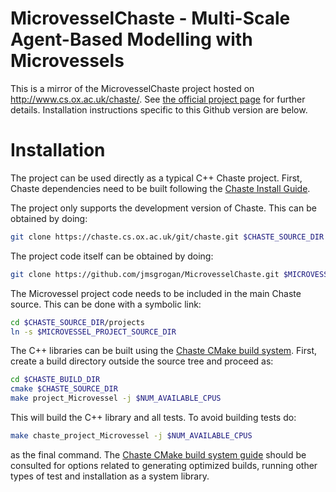 # MicrovesselChaste - Multi-Scale Agent-Based Modelling with Microvessels

This is a mirror of the MicrovesselChaste project hosted on <http://www.cs.ox.ac.uk/chaste/>. See [the official project page](https://chaste.cs.ox.ac.uk/trac/wiki/PaperTutorials/Microvessel) for further details. Installation instructions specific to this Github version are below.

# Installation 

The project can be used directly as a typical C++ Chaste project. First, Chaste dependencies need to be built following the [Chaste Install Guide](https://chaste.cs.ox.ac.uk/trac/wiki/InstallGuides/InstallGuide). 

The project only supports the development version of Chaste. This can be obtained by doing:

```bash
git clone https://chaste.cs.ox.ac.uk/git/chaste.git $CHASTE_SOURCE_DIR
```

The project code itself can be obtained by doing: 

```bash
git clone https://github.com/jmsgrogan/MicrovesselChaste.git $MICROVESSEL_PROJECT_SOURCE_DIR
```

The Microvessel project code needs to be included in the main Chaste source. This can be done with a symbolic link:

```bash
cd $CHASTE_SOURCE_DIR/projects
ln -s $MICROVESSEL_PROJECT_SOURCE_DIR
```

The C++ libraries can be built using the [Chaste CMake build system](https://chaste.cs.ox.ac.uk/trac/wiki/ChasteGuides/CmakeBuildGuide). First, create a build directory outside the source tree and proceed as:

```bash
cd $CHASTE_BUILD_DIR
cmake $CHASTE_SOURCE_DIR
make project_Microvessel -j $NUM_AVAILABLE_CPUS
```

This will build the C++ library and all tests. To avoid building tests do:

```bash
make chaste_project_Microvessel -j $NUM_AVAILABLE_CPUS
```

as the final command. The [Chaste CMake build system guide](https://chaste.cs.ox.ac.uk/trac/wiki/ChasteGuides/CmakeBuildGuide) should be consulted for options related to generating optimized builds, running other types of test and installation as a system library.